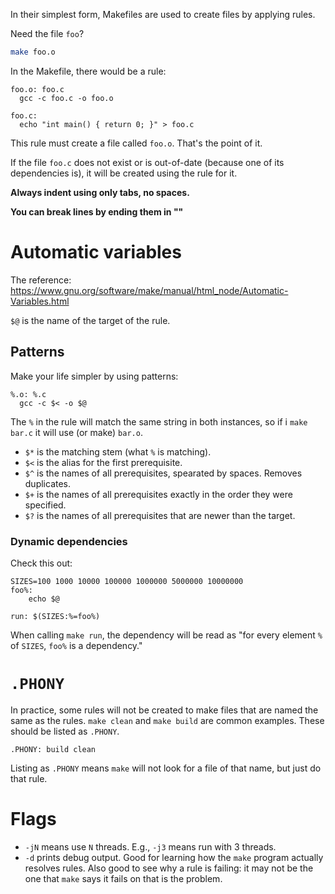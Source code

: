 In their simplest form, Makefiles are used to create files by applying rules.

Need the file `foo`?

```sh
make foo.o
```

In the Makefile, there would be a rule:

```make
foo.o: foo.c
  gcc -c foo.c -o foo.o
  
foo.c:
  echo "int main() { return 0; }" > foo.c
```

This rule must create a file called `foo.o`. That's the point of it.

If the file `foo.c` does not exist or is out-of-date (because one of its
dependencies is), it will be created using the rule for it.

**Always indent using only tabs, no spaces.**

**You can break lines by ending them in "\"**

Automatic variables
===================

The reference: <https://www.gnu.org/software/make/manual/html_node/Automatic-Variables.html>

`$@` is the name of the target of the rule.

Patterns
--------

Make your life simpler by using patterns:

```make
%.o: %.c
  gcc -c $< -o $@
```

The `%` in the rule will match the same string in both instances, so if i `make
bar.c` it will use (or make) `bar.o`.

- `$*` is the matching stem (what `%` is matching).
- `$<` is the alias for the first prerequisite.
- `$^` is the names of all prerequisites, spearated by spaces. Removes duplicates.
- `$+` is the names of all prerequisites exactly in the order they were specified.
- `$?` is the names of all prerequisites that are newer than the target.

### Dynamic dependencies ###

Check this out:

```make
SIZES=100 1000 10000 100000 1000000 5000000 10000000
foo%:
	echo $@

run: $(SIZES:%=foo%)
```

When calling `make run`, the dependency will be read as "for every element `%` of `SIZES`, `foo%` is a dependency." 

`.PHONY`
========

In practice, some rules will not be created to make files that are named the same as the rules. `make clean` and `make build` are common examples. These should be listed as `.PHONY`.

```make
.PHONY: build clean
```

Listing as `.PHONY` means `make` will not look for a file of that name, but just do that rule.


Flags
=====

- `-jN` means use `N` threads. E.g., `-j3` means run with 3 threads.
- `-d` prints debug output.
  Good for learning how the `make` program actually resolves rules.
  Also good to see why a rule is failing: it may not be the one that `make` says it fails on that is the problem.
